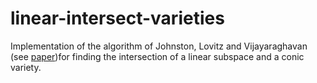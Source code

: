 # linear-intersect-varieties
Implementation of the algorithm of Johnston, Lovitz and Vijayaraghavan (see [paper](https://njohnston.ca/linear_sections_of_varieties.pdf))for finding the intersection of a linear subspace and a conic variety. 
